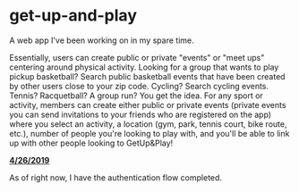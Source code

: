 # get-up-and-play
A web app I've been working on in my spare time. 

Essentially, users can create public or private "events"  or "meet ups" centering around physical activity. Looking for a group that wants to play pickup basketball? Search public basketball events that have been created by other users close to your zip code. Cycling? Search cycling events. Tennis? Racquetball?  A group run? You get the idea. For any sport or activity, members can create either public or private events (private events you can send invitations to your friends who are registered on the app) where you select an activity, a location (gym, park, tennis court, bike route, etc.), number of people you're looking to play with,  and you'll be able to link up with other people looking to GetUp&Play!


<b><u>4/26/2019</u></b>

As of right now, I have the authentication flow completed. 

